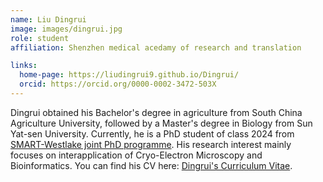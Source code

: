 ```yaml
---
name: Liu Dingrui
image: images/dingrui.jpg
role: student
affiliation: Shenzhen medical acedamy of research and translation 

links:
  home-page: https://liudingrui9.github.io/Dingrui/
  orcid: https://orcid.org/0000-0002-3472-503X
---
```


Dingrui obtained his Bachelor's degree in agriculture from South China Agriculture University, followed by a Master's degree in Biology from Sun Yat-sen University. Currently, he is a PhD student of class 2024 from [SMART-Westlake joint PhD programme](https://smart.org.cn/en/Education-and-Exchanges/Edu/Graduate/Study/Admission/index.html). His research interest mainly focuses on interapplication of Cryo-Electron Microscopy and Bioinformatics. You can find his CV here: [Dingrui's Curriculum Vitae](../assets/LIUDINGRUI-CV.pdf).
